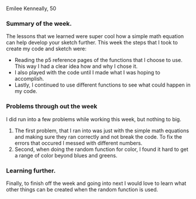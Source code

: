 Emilee Kenneally, 50

### Summary of the week.
The lessons that we learned were super cool how a simple math equation can help develop your sketch further.
This week the steps that I took to create my code and sketch were:
  - Reading the p5 reference pages of the functions that I choose to use. This way I had a clear idea how and why I chose it.
  - I also played with the code until I made what I was hoping to accomplish.
  - Lastly, I continued to use different functions to see what could happen in my code.



### Problems through out the week
I did run into a few problems while working this week, but nothing to big.
  1. The first problem, that I ran into was just with the simple math equations and making sure they ran correctly and not break the code. To fix the errors that occured I messed with different numbers.
  2. Second, when doing the random function for color, I found it hard to get a range of color beyond blues and greens.


### Learning further.
Finally, to finish off the week and going into next I would love to learn what other things can be created when the random function is used. 
